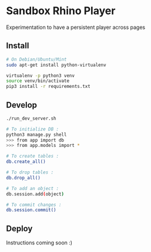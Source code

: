 # Sandbox Rhino Player

Experimentation to have a persistent player across pages

## Install

```bash
# On Debian/Ubuntu/Mint
sudo apt-get install python-virtualenv

virtualenv -p python3 venv
source venv/bin/activate
pip3 install -r requirements.txt
```

## Develop

```bash
./run_dev_server.sh

# To initialize DB :
python3 manage.py shell
>>> from app import db
>>> from app.models import *

# To create tables :
db.create_all()

# To drop tables :
db.drop_all()

# To add an object :
db.session.add(object)

# To commit changes :
db.session.commit()
```



## Deploy

Instructions coming soon :)
